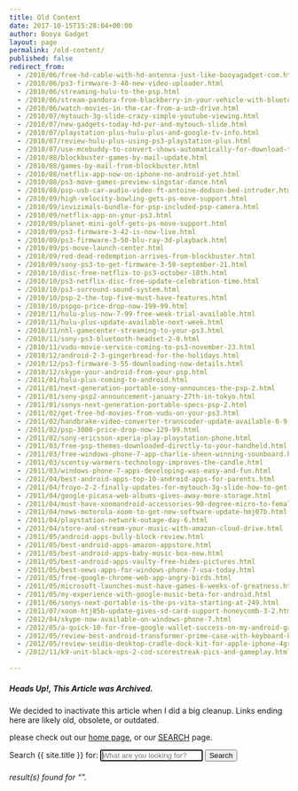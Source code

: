 ```yaml
---
title: Old Content
date: 2017-10-15T15:28:04+00:00
author: Booya Gadget
layout: page
permalink: /old-content/
published: false
redirect_from:
  - /2010/06/free-hd-cable-with-hd-antenna-just-like-booyagadget-com.html
  - /2010/06/ps3-firmware-3-40-new-video-uploader.html
  - /2010/06/streaming-hulu-to-the-psp.html
  - /2010/06/stream-pandora-from-blackberry-in-your-vehicle-with-bluetooth.html
  - /2010/06/watch-movies-in-the-car-from-a-usb-drive.html
  - /2010/07/mytouch-3g-slide-crazy-simple-youtube-viewing.html
  - /2010/07/new-gadgets-today-hd-pvr-and-mytouch-slide.html
  - /2010/07/playstation-plus-hulu-plus-and-google-tv-info.html
  - /2010/07/review-hulu-plus-using-ps3-playstation-plus.html
  - /2010/07/use-mcebuddy-to-convert-shows-automatically-for-download-to-psp.html
  - /2010/08/blockbuster-games-by-mail-update.html
  - /2010/08/games-by-mail-from-blockbuster.html
  - /2010/08/netflix-app-now-on-iphone-no-android-yet.html
  - /2010/08/ps3-move-games-preview-singstar-dance.html
  - /2010/08/psp-usb-car-audio-video-ft-antoine-dodson-bed-intruder.html
  - /2010/09/high-velocity-bowling-gets-ps-move-support.html
  - /2010/09/invizimals-bundle-for-psp-included-psp-camera.html
  - /2010/09/netflix-app-on-your-ps3.html
  - /2010/09/planet-mini-golf-gets-ps-move-support.html
  - /2010/09/ps3-firmware-3-42-is-now-live.html
  - /2010/09/ps3-firmware-3-50-blu-ray-3d-playback.html
  - /2010/09/ps-move-launch-center.html
  - /2010/09/red-dead-redemption-arrives-from-blockbuster.html
  - /2010/09/sony-ps3-to-get-firmware-3-50-september-21.html
  - /2010/10/disc-free-netflix-to-ps3-october-18th.html
  - /2010/10/ps3-netflix-disc-free-update-celebration-time.html
  - /2010/10/ps3-surround-sound-system.html
  - /2010/10/psp-2-the-top-five-must-have-features.html
  - /2010/10/pspgo-price-drop-now-199-99.html
  - /2010/11/hulu-plus-now-7-99-free-week-trial-available.html
  - /2010/11/hulu-plus-update-available-next-week.html
  - /2010/11/nhl-gamecenter-streaming-to-your-ps3.html
  - /2010/11/sony-ps3-bluetooth-headset-2-0.html
  - /2010/11/vudu-movie-service-coming-to-ps3-november-23.html
  - /2010/12/android-2-3-gingerbread-for-the-holidays.html
  - /2010/12/ps3-firmware-3-55-downloading-now-details.html
  - /2010/12/skype-your-android-from-your-psp.html
  - /2011/01/hulu-plus-coming-to-android.html
  - /2011/01/next-generation-portable-sony-announces-the-psp-2.html
  - /2011/01/sony-psp2-announcement-january-27th-in-tokyo.html
  - /2011/01/sonys-next-generation-portable-specs-psp-2.html
  - /2011/02/get-free-hd-movies-from-vudu-on-your-ps3.html
  - /2011/02/handbrake-video-converter-transcoder-update-available-0-9-5.html
  - /2011/02/psp-3000-price-drop-now-129-99.html
  - /2011/02/sony-ericsson-xperia-play-playstation-phone.html
  - /2011/03/free-psp-themes-downloaded-directly-to-your-handheld.html
  - /2011/03/free-windows-phone-7-app-charlie-sheen-winning-sounboard.html
  - /2011/03/scentsy-warmers-technology-improves-the-candle.html
  - /2011/03/windows-phone-7-apps-developing-was-easy-and-fun.html
  - /2011/04/best-android-apps-top-10-android-apps-for-parents.html
  - /2011/04/froyo-2-2-finally-updates-for-mytouch-3g-slide-how-to-get-it.html
  - /2011/04/google-picasa-web-albums-gives-away-more-storage.html
  - /2011/04/must-have-xoomandroid-accessories-90-degree-micro-to-female-hdmi-out.html
  - /2011/04/news-motorola-xoom-to-get-new-software-update-hmj07b.html
  - /2011/04/playstation-network-outage-day-6.html
  - /2011/04/store-and-stream-your-music-with-amazon-cloud-drive.html
  - /2011/05/android-apps-bully-block-review.html
  - /2011/05/best-android-apps-amazon-appstore.html
  - /2011/05/best-android-apps-baby-music-box-new.html
  - /2011/05/best-android-apps-vaulty-free-hides-pictures.html
  - /2011/05/best-news-apps-for-windows-phone-7-usa-today.html
  - /2011/05/free-google-chrome-web-app-angry-birds.html
  - /2011/05/microsoft-launches-must-have-games-6-weeks-of-greatness.html
  - /2011/05/my-experience-with-google-music-beta-for-android.html
  - /2011/06/sonys-next-portable-is-the-ps-vita-starting-at-249.html
  - /2011/07/xoom-htj85b-update-gives-sd-card-support-honeycomb-3-2.html
  - /2012/04/skype-now-available-on-windows-phone-7.html
  - /2012/05/a-quick-10-for-free-google-wallet-success-on-my-android-galaxy-nexus.html
  - /2012/05/review-best-android-transformer-prime-case-with-keyboard-by-poetic.html
  - /2012/05/review-seidio-desktop-cradle-dock-kit-for-apple-iphone-4great.html
  - /2012/11/k9-unit-black-ops-2-cod-scorestreak-pics-and-gameplay.html

---
```


##### Heads Up!, This Article was Archived.

We decided to inactivate this article when I did a big cleanup.
Links ending here are likely old, obsolete, or outdated.

please check out our [home page](/), or our [SEARCH](/search/) page.
<!-- Search form -->
<form method="get" action="{{ site.url }}/search/" data-search-form class="simple-search">
  <label for="q">Search {{ site.title }} for:</label>
  <input type="search" name="q" id="q" placeholder="What are you looking for?" data-search-input id="goog-wm-qt" autofocus />
  <input type="submit" value="Search" id="goog-wm-sb" />
</form>

<!-- Search results placeholder -->
<h6 data-search-found>
  <span data-search-found-count></span> result(s) found for &ldquo;<span data-search-found-term></span>&rdquo;.
</h6>
<ul class="post-list" data-search-results></ul>

<!-- Search result template -->
<script type="text/x-template" id="search-result">
  <li><article>
    <a href="##Url##">##Title## <span class="excerpt">##Excerpt##</span></a>
  </article></li>
</script>